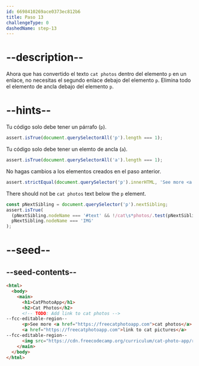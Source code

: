```yaml
---
id: 6698410269ace0373ec812b6
title: Paso 13
challengeType: 0
dashedName: step-13
---
```


# --description--

Ahora que has convertido el texto `cat photos` dentro del elemento `p` en un enlace, no necesitas el segundo enlace debajo del elemento `p`. Elimina todo el elemento de ancla debajo del elemento `p`.

# --hints--

Tu código solo debe tener un párrafo (`p`).

```js
assert.isTrue(document.querySelectorAll('p').length === 1);
```

Tu código solo debe tener un elemto de ancla (`a`).

```js
assert.isTrue(document.querySelectorAll('a').length === 1);
```

No hagas cambios a los elementos creados en el paso anterior.

```js
assert.strictEqual(document.querySelector('p').innerHTML, 'See more <a href="https://freecatphotoapp.com">cat photos</a> in our gallery.')
```

There should not be `cat photos` text below the `p` element.

```js
const pNextSibling = document.querySelector('p').nextSibling;
assert.isTrue(
  (pNextSibling.nodeName === '#text' && !/cat\s*photos/.test(pNextSibling.nodeValue)) ||
  pNextSibling.nodeName === 'IMG'
);
```


# --seed--

## --seed-contents--

```html
<html>
  <body>
    <main>
      <h1>CatPhotoApp</h1>
      <h2>Cat Photos</h2>
      <!-- TODO: Add link to cat photos -->
--fcc-editable-region--
      <p>See more <a href="https://freecatphotoapp.com">cat photos</a> in our gallery.</p>
      <a href="https://freecatphotoapp.com">link to cat pictures</a>
--fcc-editable-region--
      <img src="https://cdn.freecodecamp.org/curriculum/cat-photo-app/relaxing-cat.jpg" alt="A cute orange cat lying on its back.">
    </main>
  </body>
</html>
```

